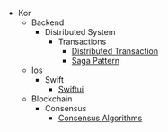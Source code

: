 - Kor
    - Backend
        - Distributed System
            - Transactions
                - [Distributed Transaction](/Kor/Backend/Distributed_System/Transactions/Distributed_Transaction.md)
                - [Saga Pattern](/Kor/Backend/Distributed_System/Transactions/Saga_Pattern.md)
    - Ios
        - Swift
            - [Swiftui](/Kor/IOS/Swift/swiftui.md)
    - Blockchain
        - Consensus
            - [Consensus Algorithms](/Kor/Blockchain/Consensus/Consensus_Algorithms.md)